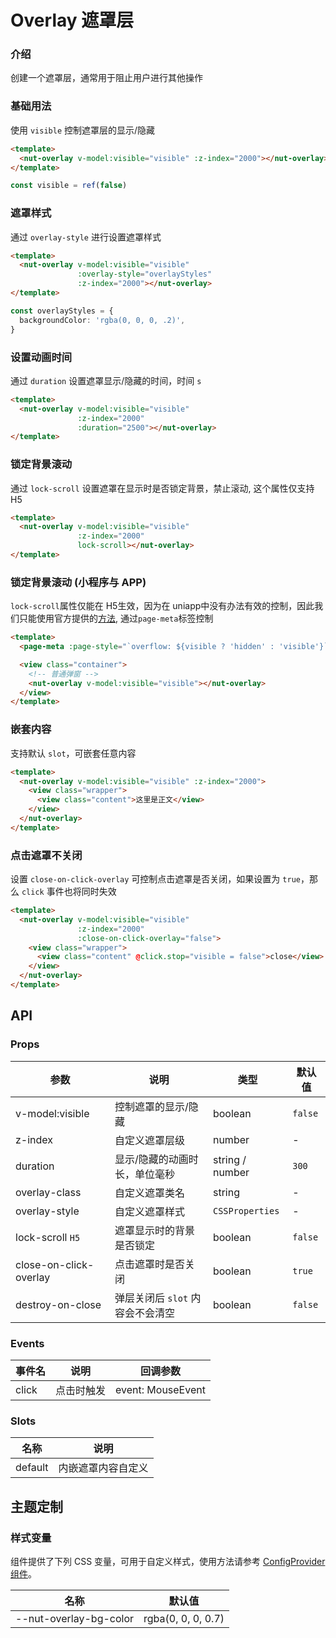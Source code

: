 # Overlay 遮罩层

### 介绍

创建一个遮罩层，通常用于阻止用户进行其他操作

### 基础用法

使用 `visible` 控制遮罩层的显示/隐藏

```html
<template>
  <nut-overlay v-model:visible="visible" :z-index="2000"></nut-overlay>
</template>
```

```ts
const visible = ref(false)
```

### 遮罩样式

通过 `overlay-style` 进行设置遮罩样式

```html {3}
<template>
  <nut-overlay v-model:visible="visible"
               :overlay-style="overlayStyles"
               :z-index="2000"></nut-overlay>
</template>
```

```ts
const overlayStyles = {
  backgroundColor: 'rgba(0, 0, 0, .2)',
}
```

### 设置动画时间

通过 `duration` 设置遮罩显示/隐藏的时间，时间 `s`

```html {4}
<template>
  <nut-overlay v-model:visible="visible"
               :z-index="2000"
               :duration="2500"></nut-overlay>
</template>
```

### 锁定背景滚动

通过 `lock-scroll` 设置遮罩在显示时是否锁定背景，禁止滚动, 这个属性仅支持 H5

```html {4}
<template>
  <nut-overlay v-model:visible="visible"
               :z-index="2000"
               lock-scroll></nut-overlay>
</template>
```

### 锁定背景滚动 (小程序与 APP)

`lock-scroll`属性仅能在 H5生效，因为在 uniapp中没有办法有效的控制，因此我们只能使用官方提供的[方法](https://uniapp.dcloud.net.cn/component/uniui/uni-popup.html#%E7%A6%81%E6%AD%A2%E6%BB%9A%E5%8A%A8%E7%A9%BF%E9%80%8F), 通过`page-meta`标签控制

```html
<template>
  <page-meta :page-style="`overflow: ${visible ? 'hidden' : 'visible'}`"></page-meta>

  <view class="container">
    <!-- 普通弹窗 -->
    <nut-overlay v-model:visible="visible"></nut-overlay>
  </view>
</template>
```

### 嵌套内容

支持默认 `slot`，可嵌套任意内容

```html
<template>
  <nut-overlay v-model:visible="visible" :z-index="2000">
    <view class="wrapper">
      <view class="content">这里是正文</view>
    </view>
  </nut-overlay>
</template>
```

### 点击遮罩不关闭

设置 `close-on-click-overlay` 可控制点击遮罩是否关闭，如果设置为 `true`，那么 `click` 事件也将同时失效

```html {4}
<template>
  <nut-overlay v-model:visible="visible"
               :z-index="2000"
               :close-on-click-overlay="false">
    <view class="wrapper">
      <view class="content" @click.stop="visible = false">close</view>
    </view>
  </nut-overlay>
</template>
```

## API

### Props

| 参数                     | 说明                   | 类型              | 默认值     |
|------------------------|----------------------|-----------------|---------|
| v-model:visible        | 控制遮罩的显示/隐藏           | boolean         | `false` |
| z-index                | 自定义遮罩层级              | number          | -       |
| duration               | 显示/隐藏的动画时长，单位毫秒      | string / number | `300`   |
| overlay-class          | 自定义遮罩类名              | string          | -       |
| overlay-style          | 自定义遮罩样式              | `CSSProperties` | -       |
| lock-scroll `H5`       | 遮罩显示时的背景是否锁定         | boolean         | `false` |
| close-on-click-overlay | 点击遮罩时是否关闭            | boolean         | `true`  |
| destroy-on-close       | 弹层关闭后 `slot` 内容会不会清空 | boolean         | `false` |

### Events

| 事件名   | 说明    | 回调参数              |
|-------|-------|-------------------|
| click | 点击时触发 | event: MouseEvent |

### Slots

| 名称      | 说明        |
|---------|-----------|
| default | 内嵌遮罩内容自定义 |

## 主题定制

### 样式变量

组件提供了下列 CSS 变量，可用于自定义样式，使用方法请参考 [ConfigProvider 组件](/components/basic/configprovider)。

| 名称                     | 默认值                |
|------------------------|--------------------|
| --nut-overlay-bg-color | rgba(0, 0, 0, 0.7) |
